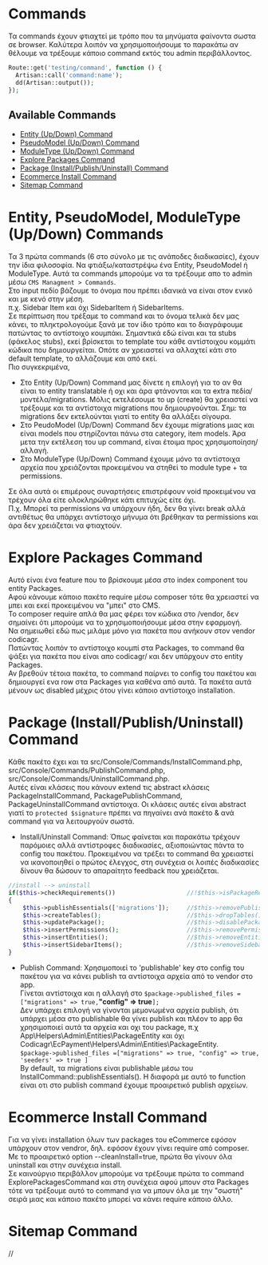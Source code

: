 # Commands
Τα commands έχουν φτιαχτεί με τρόπο που τα μηνύματα φαίνοντα σωστα σε browser.
Καλύτερα λοιπόν να χρησιμοποιήσουμε το παρακάτω αν θέλουμε να τρέξουμε κάποιο command εκτός του admin περιβάλλοντος.
```php
Route::get('testing/command', function () {
  Artisan::call('command:name');
  dd(Artisan::output());
});
```

## Available Commands
- [Entity (Up/Down) Command](#entity-pseudo-moduletype)
- [PseudoModel (Up/Down) Command](#entity-pseudo-moduletype)
- [ModuleType (Up/Down) Command](#entity-pseudo-moduletype)
- [Explore Packages Command](#explore)
- [Package (Install/Publish/Uninstall) Command](#package)
- [Ecommerce Install Command](#ecommerce)
- [Sitemap Command](#sitemap)

# <a name="entity-pseudo-moduletype">Entity, PseudoModel, ModuleType (Up/Down) Commands</a>
Τα 3 πρώτα commands (6 στο σύνολο με τις ανάποδες διαδικασίες), έχουν την ίδια φιλοσοφία. Να φτιάξω/καταστρέψω ένα Entity, PseudoModel ή ModuleType.
Αυτά τα commands μπορούμε να τα τρέξουμε απο το admin μέσω `CMS Managment > Commands`.  
Στο input πεδίο βάζουμε το όνομα που πρέπει ιδανικά να είναι στον ενικό και με κενό στην μέση.  
π.χ. Sidebar Item και όχι SidebarItem ή SidebarItems.  
Σε περίπτωση που τρέξαμε το command και το όνομα τελικά δεν μας κάνει, το πληκτρολογούμε ξανά με τον ίδιο τρόπο και το διαγράφουμε πατώντας το αντίστοιχο κουμπάκι. 
Σημαντικά εδώ είναι και τα stubs (φάκελος stubs), εκεί βρίσκεται το template του κάθε αντίστοιχου κομμάτι κώδικα που δημιουργείται. Οπότε αν χρειαστεί να αλλαχτεί κάτι στο default template, το αλλάζουμε και από εκεί.  
Πιο συγκεκριμένα,
- Στο Entity (Up/Down) Command μας δίνετε η επιλογή για το αν θα είναι το entity translatable ή οχι και άρα φτάνονται και τα extra πεδία/μοντέλα/migrations. Μόλις εκτελέσουμε το up (create) θα χρειαστεί να τρέξουμε και τα αντίστοιχα migrations που δημιουργούνται. Σημ: τα migrations δεν εκτελούνται γιατί το entity θα αλλάξει σίγουρα.
- Στο PeudoModel (Up/Down) Command δεν έχουμε migrations μιας και είναι models που στηρίζονται πάνω στα category, item models. Άρα μετα την εκτέλεση του up command, είναι έτοιμα προς χρησιμοποίηση/αλλαγή.
- Στο ModuleType (Up/Down) Command έχουμε μόνο τα αντίστοιχα αρχεία που χρειάζονται προκειμένου να στηθεί το module type + τα permissions.  

Σε όλα αυτά οι επιμέρους συναρτήσεις επιστρέφουν void προκειμένου να τρέχουν όλα είτε ολοκληρώθηκε κάτι επιτυχώς είτε όχι.  
Π.χ. Μπορεί τα permissions να υπάρχουν ήδη, δεν θα γίνει break αλλά αντιθέτως θα υπάρχει αντίστοιχο μήνυμα ότι βρέθηκαν τα permissions και άρα δεν χρειάζεται να φτιαχτούν.

# <a name="explore">Explore Packages Command</a>
Αυτό είναι ένα feature που το βρίσκουμε μέσα στο index component του entity Packages.  
Αφού κάνουμε κάποιο πακέτο require μέσω composer τότε θα χρειαστεί να μπει και εκεί προκειμένου να "μπει" στο CMS.  
To composer require απλά θα μας φέρει τον κώδικα στο /vendor, δεν σημαίνει ότι μπορούμε να το χρησιμοποιήσουμε μέσα στην εφαρμογή.  
Να σημειωθεί εδώ πως μιλάμε μόνο για πακέτα που ανήκουν στον vendor codicagr.  
Πατώντας λοιπόν το αντίστοιχο κουμπί στα Packages, το command θα ψάξει για πακέτα που είναι απο codicagr/ και δεν υπάρχουν στο entity Packages.  
Αν βρεθούν τέτοια πακέτα, το command παίρνει το config του πακέτου και δημιουργεί ενα row στα Packages για καθένα από αυτά. Τα πακέτα αυτά μένουν ως disabled μέχρις ότου γίνει κάποιο αντίστοιχο installation.

# <a name="package">Package (Install/Publish/Uninstall) Command</a>
Κάθε πακέτο έχει και τα src/Console/Commands/InstallCommand.php, src/Console/Commands/PublishCommand.php, src/Console/Commands/UninstallCommand.php.  
Αυτές είναι κλάσεις που κάνουν extend τις abstract κλάσεις PackageΙnstallCommand, PackagePublishCommand, PackageUninstallCommand αντίστοιχα.
Οι κλάσεις αυτές είναι abstract γιατί το ``protected $signature`` πρέπει να πηγαίνει ανά πακέτο & ανά command για να λειτουργούν σωστά.
- Install/Uninstall Command: Όπως φαίνεται και παρακάτω τρέχουν παρόμοιες αλλά αντίστροφες διαδικασίες, αξιοποιώντας πάντα το config του πακέτου.  Προκειμένου να τρέξει το command θα χρειαστεί να ικανοποιηθεί ο πρώτος έλεγχος, στη συνέχεια οι λοιπές διαδικασίες δίνουν θα δώσουν το απαραίτητο feedback που χρειάζεται.
```php
//install --> uninstall
if($this->checkRequirements())                    //!$this->isPackageRequired()
{
    $this->publishEssentials(['migrations']);     //$this->removePublished();
    $this->createTables();                        //$this->dropTables();
    $this->updatePackage();                       //$this->disablePackage();
    $this->insertPermissions();                   //$this->removePermissions();
    $this->insertEntities();                      //$this->removeEntities();
    $this->insertSidebarItems();                  //$this->removeSidebarItems();
}
```
- Publish Command: Χρησιμοποιεί το 'publishable' key στο config του πακέτου για να κάνει publish τα αντίστοιχα αρχεία από το vendor στο app.  
Γίνεται αντίστοιχα και η αλλαγή στο ``$package->published_files = ["migrations" => true,``**"config" => true**``];``   
Δεν υπάρχει επιλογή να γίνονται μεμονωμένα αρχεία publish, ότι υπάρχει μέσα στο publishable θα γίνει publish και πλέον το app θα χρησιμοποιεί αυτά τα αρχεία και οχι του package, π.χ App\Helpers\Admin\Entities\PackageEntity και όχι Codicagr\EcPayment\Helpers\Admin\Entities\PackageEntity.    
``$package->published_files =["migrations" => true, "config" => true, 'seeders' => true ]``  
By default, τα migrations είναι publishable μέσω του InstallCommand::publishEssentials().
Η διαφορά με αυτό το function είναι οτι στο publish command έχουμε προαιρετικό publish αρχείων.

# <a name="ecommerce">Ecommerce Install Command</a>
Για να γίνει installation όλων των packages του eCommerce εφόσον υπάρχουν στον vendror, δηλ. εφόσον έχουν γίνει require από composer.  
Με το προαιρετικό option --cleanInstall=true, πρώτα θα γίνουν όλα uninstall και στην συνέχεια install.  
Σε καινούργιο περιβάλλον μπορούμε να τρέξουμε πρώτα το command ExplorePackagesCommand και στη συνέχεια αφού μπουν στα Packages τότε να τρέξουμε αυτό το command για να μπουν όλα με την "σωστή" σειρά μιας και κάποιο πακέτο μπορεί να κάνει require κάποιο άλλο.  

# <a name="sitemap">Sitemap Command</a>
//

